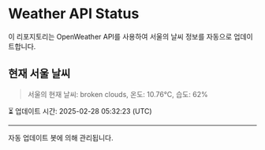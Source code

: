
# Weather API Status

이 리포지토리는 OpenWeather API를 사용하여 서울의 날씨 정보를 자동으로 업데이트합니다.

## 현재 서울 날씨
> 서울의 현재 날씨: broken clouds, 온도: 10.76°C, 습도: 62%

⏳ 업데이트 시간: 2025-02-28 05:32:23 (UTC)

---
자동 업데이트 봇에 의해 관리됩니다.
